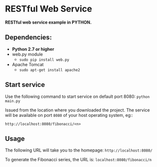 RESTful Web Service 
===================

**RESTful web service example in PYTHON.**

Dependencies:
---

* **Python 2.7 or higher**
* web.py module
  * `sudo pip install web.py`
* Apache Tomcat
  * `sudo apt-get install apache2`

Start service
---

Use the following command to start service on default port 8080: 
`python main.py`

Issued from the location where you downloaded the project. The service will be
available on port ``8080`` of your host operating system, eg::

  ``http://localhost:8080/fibonacci/<n>``
  
Usage
---

The following URL will take you to the homepage:
`http://localhost:8080/`

To generate the Fibonacci series, the URL is:
`localhost:8080/fibonacci/n`

